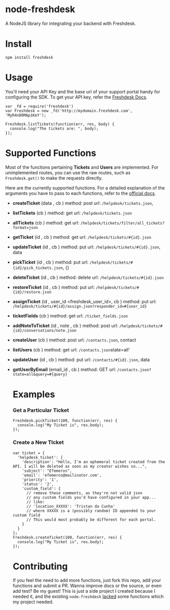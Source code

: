 # node-freshdesk

A NodeJS library for integrating your backend with Freshdesk.

# Install

```
npm install freshdesk
```

# Usage

You'll need your API Key and the base url of your support portal handy for configuring the SDK. To get your API key, refer the [Freshdesk Docs](http://freshdesk.com/api#authentication).

```
var _fd = require('freshdesk')
var Freshdesk = new _fd('http://mydomain.freshdesk.com', 'MyR4nD0MAp1KeY');

Freshdesk.listTickets(function(err, res, body) {
  console.log("The tickets are: ", body);
});
```

# Supported Functions

Most of the functions pertaining **Tickets** and **Users** are implemented. For unimplemented routes, you can use the raw routes, such as `Freshdesk.get()` to make the requests directly.

Here are the currently supported functions. For a detailed explanation of the arguments you have to pass to each functions, refer to the [official docs](http://freshdesk.com/api).

* **createTicket** (data <object>, cb <function>)
  method: post
  url: `/helpdesk/tickets.json`,

* **listTickets** (cb <function>)
  method: get
  url: `/helpdesk/tickets.json`

* **allTickets** (cb <function>)
  method: get
  url: `/helpdesk/tickets/filter/all_tickets?format=json`

* **getTicket** (id <number>, cb <function>)
  method: get
  url: `/helpdesk/tickets/#{id}.json`

* **updateTicket** (id <number>, cb <function>)
  method: put
  url: `/helpdesk/tickets/#{id}.json`, data

* **pickTicket** (id <number>, cb <function>)
  method: put
  url: `/helpdesk/tickets/#{id}/pick_tickets.json`, {}

* **deleteTicket** (id <number>, cb <function>)
  method: delete
  url: `/helpdesk/tickets/#{id}.json`

* **restoreTicket** (id <number>, cb <function>)
  method: put
  url: `/helpdesk/tickets/#{id}/restore.json`

* **assignTicket** (id <number>, user_id <freshdesk_user_id>, cb <function>)
  method: put
  url: `/helpdesk/tickets/#{id}/assign.json?responder_id=#{user_id}`

* **ticketFields** (cb <function>)
  method: get
  url: `/ticket_fields.json`

* **addNoteToTicket** (id <number>, note <object>, cb <function>)
  method: post
  url: `/helpdesk/tickets/#{id}/conversations/note.json`

* **createUser** (cb <function>)
  method: post
  url: `/contacts.json`, contact

* **listUsers** (cb <function>)
  method: get
  url: `/contacts.json`state=all'

* **updateUser** (id <number>, cb <function>)
  method: put
  url: `/contacts/#{id}.json`, data

* **getUserByEmail** (email_id <string>, cb <function>)
  method: GET
  url: `/contacts.json?state=all&query=#{query}`

# Examples

### Get a Particular Ticket
```
Freshdesk.pickTicket(100, function(err, res) {
  console.log("My Ticket is", res.body);
});
```

### Create a New TIcket
```
var ticket = {
  'helpdesk_ticket': {
    'description': "Hello, I'm an ephemeral ticket created from the API. I will be deleted as soon as my creator wishes so...",
    'subject': "Efemeros",
    'email': 'efemeros@mailinator.com',
    'priority': '1',
    'status': '2',
    'custom_field': {
      // remove these comments, as they're not valid json
      // any custom fields you'd have configured in your app...
      // like:
      // 'location_XXXXX': 'Tristan da Cunha'
      // where XXXXX is a (possibly random) ID appended to your custom field
      // This would most probably be different for each portal.
    }
  }
};
Freshdesk.createTicket(100, function(err, res) {
  console.log("My Ticket is", res.body);
});
```

# Contributing

If you feel the need to add more functions, just fork this repo, add your functions and submit a PR. Wanna improve docs or the source, or even add test? Be my guest! This is just a side project I created because I needed it, and the existing `node-freshdesk` [lacked](https://github.com/capraconsulting/node-freshdesk/issues/2) some functions which my project needed.
